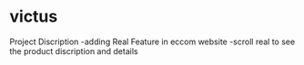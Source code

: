 # victus



Project Discription
-adding Real Feature in eccom website 
-scroll real to see the product discription and details 

